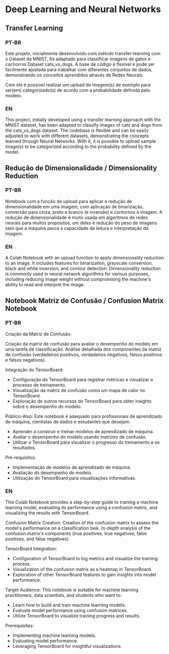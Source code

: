 # Deep Learning and Neural Networks

## Transfer Learning
### PT-BR
Este projeto, inicialmente desenvolvido com método transfer-learning com o Dataset da MNIST, foi adaptado para classificar imagens de gatos e cachorros Dataset cats_vs_dogs. A base de código é flexível e pode ser facilmente ajustada para trabalhar com diferentes conjuntos de dados, demonstrando os conceitos aprendidos através de Redes Neurais.

Com ele é possível realizar um upload de imagem(s) de exemplo para ser(em) categorizado(s) de acordo com a probabilidade definida pelo modelo.

### EN
This project, initially developed using a transfer learning approach with the MNIST dataset, has been adapted to classify images of cats and dogs from the cats_vs_dogs dataset. The codebase is flexible and can be easily adjusted to work with different datasets, demonstrating the concepts learned through Neural Networks.
With it, it is possible to upload sample image(s) to be categorized according to the probability defined by the model.

## Redução de Dimensionalidade / Dimensionality Reduction
### PT-BR
Notebook com a função de upload para aplicar a redução de dimensionalidade em uma imagem, com aplicação de binarização, conversão para cinza, preto e branco (e inversão) e contornos à imagem. A redução de dimensionalidade é muito usada em algoritmos de redes neurais para muitos propósitos, um deles é redução do peso de imagens sem que a máquina perca a capacidade da leitura e interpretação da imagem.

### EN
A Colab Notebook with an upload function to apply dimensionality reduction to an image. It includes features for binarization, grayscale conversion, black and white inversion, and contour detection. Dimensionality reduction is commonly used in neural network algorithms for various purposes, including reducing image weight without compromising the machine's ability to read and interpret the image.

## Notebook Matriz de Confusão / Confusion Matrix Notebook
### PT-BR
Criação da Matriz de Confusão:

Criação da matriz de confusão para avaliar o desempenho do modelo em uma tarefa de classificação.
Análise detalhada dos componentes da matriz de confusão (verdadeiros positivos, verdadeiros negativos, falsos positivos e falsos negativos).

Integração do TensorBoard:
 - Configuração do TensorBoard para registrar métricas e visualizar o processo de treinamento.
 - Visualização da matriz de confusão como um mapa de calor no TensorBoard.
 - Exploração de outros recursos do TensorBoard para obter insights sobre o desempenho do modelo.

Público-Alvo:
Este notebook é adequado para profissionais de aprendizado de máquina, cientistas de dados e estudantes que desejam:
 - Aprender a construir e treinar modelos de aprendizado de máquina.
 - Avaliar o desempenho do modelo usando matrizes de confusão.
 - Utilizar o TensorBoard para visualizar o progresso do treinamento e os resultados.

Pré-requisitos:
 - Implementação de modelos de aprendizado de máquina.
 - Avaliação do desempenho do modelo.
 - Utilização do TensorBoard para visualizações informativas.

### EN
This Colab Notebook provides a step-by-step guide to training a machine learning model, evaluating its performance using a confusion matrix, and visualizing the results with TensorBoard.

Confusion Matrix Creation:
Creation of the confusion matrix to assess the model's performance on a classification task.
In-depth analysis of the confusion matrix's components (true positives, true negatives, false positives, and false negatives).

TensorBoard Integration:
 - Configuration of TensorBoard to log metrics and visualize the training process.
 - Visualization of the confusion matrix as a heatmap in TensorBoard.
 - Exploration of other TensorBoard features to gain insights into model performance.

Target Audience:
This notebook is suitable for machine learning practitioners, data scientists, and students who want to:
 - Learn how to build and train machine learning models.
 - Evaluate model performance using confusion matrices.
 - Utilize TensorBoard to visualize training progress and results.

Prerequisites:
 - Implementing machine learning models.
 - Evaluating model performance.
 - Leveraging TensorBoard for insightful visualizations.

